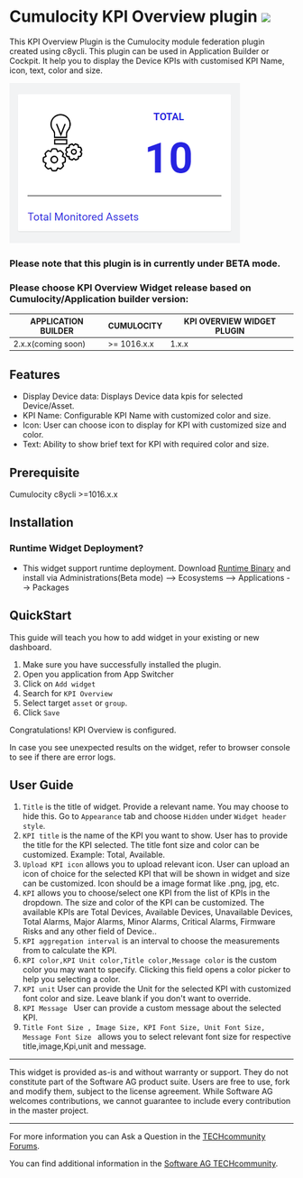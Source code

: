 # Cumulocity KPI Overview plugin [<img width="35" src="https://user-images.githubusercontent.com/32765455/211497905-561e9197-18b9-43d5-a023-071d3635f4eb.png"/>](https://github.com/SoftwareAG/cumulocity-kpi-overview-plugin/releases/download/1.0.0-beta/kpi-overview-runtime-widget-1.0.0-beta.zip)


This KPI Overview Plugin is the Cumulocity module federation plugin created using c8ycli. This plugin can be used in Application Builder or Cockpit. It help you to display the Device KPIs with customised KPI Name, icon, text, color and size.

<img src="./widget/assets/img-preview.PNG" />

### Please note that this plugin is in currently under BETA mode.

### Please choose KPI Overview Widget release based on Cumulocity/Application builder version:

|APPLICATION BUILDER | CUMULOCITY | KPI OVERVIEW WIDGET PLUGIN  |
|--------------------|------------|-----------------------------|
| 2.x.x(coming soon) | >= 1016.x.x| 1.x.x                       |

## Features
* Display Device data: Displays Device data kpis for selected Device/Asset.
* KPI Name: Configurable KPI Name with customized color and size.
* Icon: User can choose icon to display for KPI with customized size and color.
* Text: Ability to show brief text for KPI with required color and size.

## Prerequisite
   Cumulocity c8ycli >=1016.x.x
   
## Installation
   
### Runtime Widget Deployment?

* This widget support runtime deployment. Download [Runtime Binary](https://github.com/SoftwareAG/cumulocity-kpi-overview-plugin/releases/download/1.0.0-beta/kpi-overview-runtime-widget-1.0.0-beta.zip) and install via Administrations(Beta mode) --> Ecosystems --> Applications --> Packages 
   
## QuickStart
This guide will teach you how to add widget in your existing or new dashboard.

1. Make sure you have successfully installed the plugin.
2. Open you application from App Switcher
3. Click on `Add widget`
4. Search for `KPI Overview` 
5. Select target `asset` or `group`.
6. Click `Save` 

Congratulations! KPI Overview is configured.

In case you see unexpected results on the widget, refer to browser console to see if there are error logs.

## User Guide 

1. `Title` is the title of widget. Provide a relevant name. You may choose to hide this. Go to `Appearance` tab and choose `Hidden` under `Widget header style`.
2. `KPI title` is the name of the KPI you want to show. User has to provide the title for the KPI selected. The title font size and color can be customized. Example: Total, Available.
3. `Upload KPI icon` allows you to upload relevant icon. User can upload an icon of choice for the selected KPI that will be shown in widget and size can be customized. Icon should be a image format like .png, jpg, etc.
4. `KPI` allows you to choose/select one KPI from the list of KPIs in the dropdown. The size and color of the KPI can be customized. The available KPIs are Total Devices, Available Devices, Unavailable Devices, Total Alarms, Major Alarms, Minor Alarms, Critical Alarms, Firmware Risks and any other field of Device..
5. `KPI aggregation interval` is an interval to choose the measurements from to calculate the KPI.
6. `KPI color,KPI Unit color,Title color,Message color`  is the custom color you may want to specify. Clicking this field opens a color picker to help you selecting a color.
7. `KPI unit` User can provide the Unit for the selected KPI with customized font color and size. Leave blank if you don't want to override.
8. `KPI Message ` User can provide a custom message about the selected KPI.
9. `Title Font Size , Image Size, KPI Font Size, Unit Font Size, Message Font Size ` allows you to select relevant font size for respective title,image,Kpi,unit and message.

------------------------------

This widget is provided as-is and without warranty or support. They do not constitute part of the Software AG product suite. Users are free to use, fork and modify them, subject to the license agreement. While Software AG welcomes contributions, we cannot guarantee to include every contribution in the master project.

_____________________
For more information you can Ask a Question in the [TECHcommunity Forums](https://tech.forums.softwareag.com/tags/c/forum/1/Cumulocity-IoT).

You can find additional information in the [Software AG TECHcommunity](https://tech.forums.softwareag.com/tag/Cumulocity-IoT).
